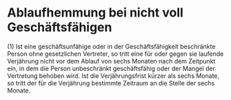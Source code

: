 # Ablaufhemmung bei nicht voll Geschäftsfähigen

(1) Ist eine geschäftsunfähige oder in der Geschäftsfähigkeit beschränkte Person ohne gesetzlichen Vertreter, so tritt eine für oder gegen sie laufende Verjährung nicht vor dem Ablauf von sechs Monaten nach dem Zeitpunkt ein, in dem die Person unbeschränkt geschäftsfähig oder der Mangel der Vertretung behoben wird. Ist die Verjährungsfrist kürzer als sechs Monate, so tritt der für die Verjährung bestimmte Zeitraum an die Stelle der sechs Monate.